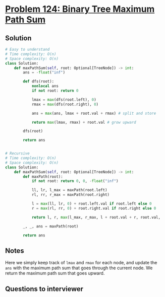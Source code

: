 # [Problem 124: Binary Tree Maximum Path Sum](https://leetcode.com/problems/binary-tree-maximum-path-sum/)

## Solution

```py
# Easy to understand
# Time complexity: O(n)
# Space complexity: O(n)
class Solution:
    def maxPathSum(self, root: Optional[TreeNode]) -> int:
        ans = -float("inf")

        def dfs(root):
            nonlocal ans
            if not root: return 0

            lmax = max(dfs(root.left), 0)
            rmax = max(dfs(root.right), 0)

            ans = max(ans, lmax + root.val + rmax) # split and store

            return max(lmax, rmax) + root.val # grow upward

        dfs(root)

        return ans


# Recursive
# Time complexity: O(n)
# Space complexity: O(n)
class Solution:
    def maxPathSum(self, root: Optional[TreeNode]) -> int:
        def maxPath(root):
            if not root: return 0, 0, -float("inf")

            ll, lr, l_max = maxPath(root.left)
            rl, rr, r_max = maxPath(root.right)

            l = max(ll, lr, 0) + root.left.val if root.left else 0
            r = max(rl, rr, 0) + root.right.val if root.right else 0

            return l, r, max(l_max, r_max, l + root.val + r, root.val, root.val + l, root.val + r)

        _, _, ans = maxPath(root)

        return ans
```

## Notes

Here we simply keep track of `lmax` and `rmax` for each node, and update the `ans` with the maximum path sum that goes through the current node. We return the maximum path sum that goes upward.

## Questions to interviewer
